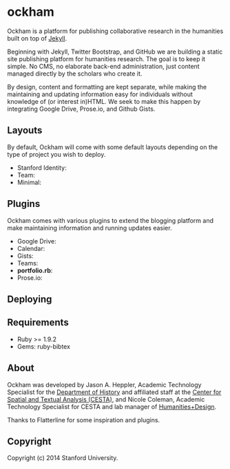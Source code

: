 # ockham

Ockham is a platform for publishing collaborative research in the humanities built on top of [Jekyll](http://jekyllrb.com).

Beginning with Jekyll, Twitter Bootstrap, and GitHub we are building a static site publishing platform for humanities research. The goal is to keep it simple. No CMS, no elaborate back-end administration, just content managed directly by the scholars who create it.   

By design, content and formatting are kept separate, while making the maintaining and updating information easy for individuals without knowledge of (or interest in)HTML. We seek to make this happen by integrating Google Drive, Prose.io, and Github Gists.

## Layouts

By default, Ockham will come with some default layouts depending on the type of project you wish to deploy.

* Stanford Identity: 
* Team:
* Minimal:

## Plugins

Ockham comes with various plugins to extend the blogging platform and make maintaining information and running updates easier. 

* Google Drive:
* Calendar:
* Gists:
* Teams:
* **portfolio.rb**:
* Prose.io:

## Deploying

## Requirements

* Ruby >= 1.9.2
* Gems: ruby-bibtex

## About

Ockham was developed by Jason A. Heppler, Academic Technology Specialist for the [Department of History](http://history.stanford.edu) and affiliated staff at the [Center for Spatial and Textual Analysis (CESTA)](http://cesta.stanford.edu), and Nicole Coleman, Academic Technology Specialist for CESTA and lab manager of [Humanities+Design](http://hdlab.stanford.edu). 

Thanks to Flatterline for some inspiration and plugins.

## Copyright

Copyright (c) 2014 Stanford University.
